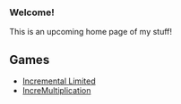 ### Welcome!
This is an upcoming home page of my stuff!

## Games
* [Incremental Limited](https://idlesquadron.github.io/Incremental-Limited/)
* [IncreMultiplication](https://idlesquadron.github.io/IncreMultiplication/)
